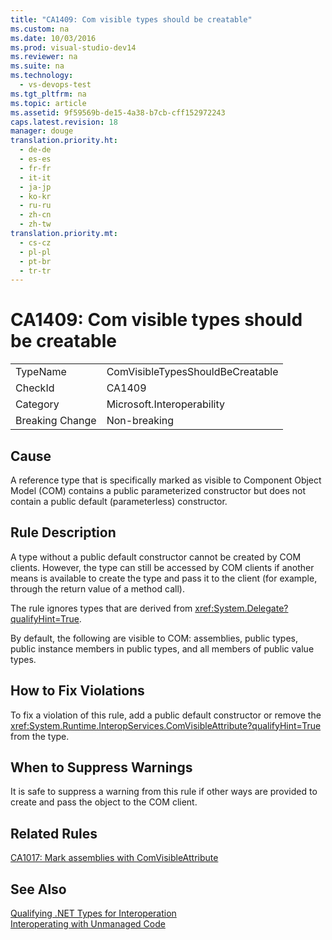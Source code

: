 ```yaml
---
title: "CA1409: Com visible types should be creatable"
ms.custom: na
ms.date: 10/03/2016
ms.prod: visual-studio-dev14
ms.reviewer: na
ms.suite: na
ms.technology: 
  - vs-devops-test
ms.tgt_pltfrm: na
ms.topic: article
ms.assetid: 9f59569b-de15-4a38-b7cb-cff152972243
caps.latest.revision: 18
manager: douge
translation.priority.ht: 
  - de-de
  - es-es
  - fr-fr
  - it-it
  - ja-jp
  - ko-kr
  - ru-ru
  - zh-cn
  - zh-tw
translation.priority.mt: 
  - cs-cz
  - pl-pl
  - pt-br
  - tr-tr
---
```

# CA1409: Com visible types should be creatable
|||  
|-|-|  
|TypeName|ComVisibleTypesShouldBeCreatable|  
|CheckId|CA1409|  
|Category|Microsoft.Interoperability|  
|Breaking Change|Non-breaking|  
  
## Cause  
 A reference type that is specifically marked as visible to Component Object Model (COM) contains a public parameterized constructor but does not contain a public default (parameterless) constructor.  
  
## Rule Description  
 A type without a public default constructor cannot be created by COM clients. However, the type can still be accessed by COM clients if another means is available to create the type and pass it to the client (for example, through the return value of a method call).  
  
 The rule ignores types that are derived from <xref:System.Delegate?qualifyHint=True>.  
  
 By default, the following are visible to COM: assemblies, public types, public instance members in public types, and all members of public value types.  
  
## How to Fix Violations  
 To fix a violation of this rule, add a public default constructor or remove the <xref:System.Runtime.InteropServices.ComVisibleAttribute?qualifyHint=True> from the type.  
  
## When to Suppress Warnings  
 It is safe to suppress a warning from this rule if other ways are provided to create and pass the object to the COM client.  
  
## Related Rules  
 [CA1017: Mark assemblies with ComVisibleAttribute](../VS_IDE/CA1017--Mark-assemblies-with-ComVisibleAttribute.md)  
  
## See Also  
 [Qualifying .NET Types for Interoperation](../Topic/Qualifying%20.NET%20Types%20for%20Interoperation.md)   
 [Interoperating with Unmanaged Code](../Topic/Interoperating%20with%20Unmanaged%20Code.md)